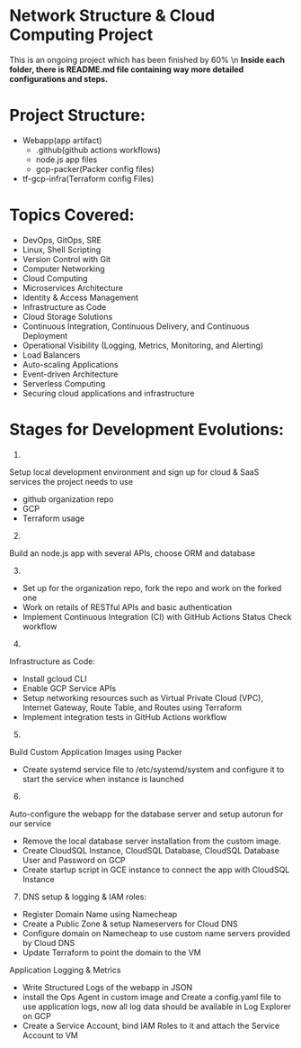 # Network Structure & Cloud Computing Project
This is an ongoing project which has been finished by 60% \n
**Inside each folder, there is README.md file containing way more detailed configurations and steps.**

# Project Structure:
* Webapp(app artifact)
  * .github(github actions workflows)  
  * node.js app files
  * gcp-packer(Packer config files)
* tf-gcp-infra(Terraform config Files)


# Topics Covered:
* DevOps, GitOps, SRE
* Linux, Shell Scripting
* Version Control with Git
* Computer Networking
* Cloud Computing
* Microservices Architecture
* Identity & Access Management
* Infrastructure as Code
* Cloud Storage Solutions
* Continuous Integration, Continuous Delivery, and Continuous Deployment
* Operational Visibility (Logging, Metrics, Monitoring, and Alerting)
* Load Balancers
* Auto-scaling Applications
* Event-driven Architecture
* Serverless Computing
* Securing cloud applications and infrastructure

# Stages for Development Evolutions:
1. 
Setup local development environment and sign up for cloud & SaaS services the project needs to use
* github organization repo
* GCP
* Terraform usage 

2. 
Build an node.js app with several APIs, choose ORM and database

3. 
* Set up <GitHub Repository Branch Protection Rules> for the organization repo, fork the repo and work on the forked one
* Work on retails of RESTful APIs and basic authentication
* Implement Continuous Integration (CI) with GitHub Actions Status Check workflow

4. 
Infrastructure as Code: 
* Install gcloud CLI
* Enable GCP Service APIs
* Setup networking resources such as Virtual Private Cloud (VPC), Internet Gateway, Route Table, and Routes using Terraform
* Implement integration tests in GitHub Actions workflow

5. 
Build Custom Application Images using Packer
* Create systemd service file to /etc/systemd/system and configure it to start the service when instance is launched

6.
Auto-configure the webapp for the database server and setup autorun for our service 
* Remove the local database server installation from the custom image.
* Create CloudSQL Instance, CloudSQL Database, CloudSQL Database User and Password on GCP
* Create startup script in GCE instance to connect the app with CloudSQL Instance

7. DNS setup & logging & IAM roles:
* Register Domain Name using Namecheap
* Create a Public Zone & setup Nameservers for Cloud DNS
* Configure domain on Namecheap to use custom name servers provided by Cloud DNS
* Update Terraform to point the domain to the VM

Application Logging & Metrics
* Write Structured Logs of the webapp in JSON
* install the Ops Agent in custom image and Create a config.yaml file to use application logs, now all log data should be available in Log Explorer on GCP
* Create a Service Account, bind IAM Roles to it and attach the Service Account to VM































